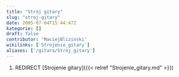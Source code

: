 ```yaml
---
title: "Strój gitary"
slug: "stroj-gitary"
date: 2005-07-04T15:44:47Z
kategorie: []
draft: false
contributor: 'MaciejBlizinski'
wikilinks: ['Strojenie_gitary']
aliases: ['/gitara/Strój_gitary']
---
```

1.  REDIRECT [Strojenie gitary]({{< relref "Strojenie_gitary.md" >}})
